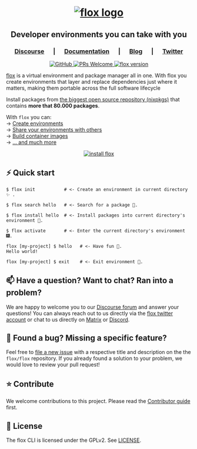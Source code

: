 <h1 align="center">
  <a href="https://flox.dev" target="_blank">
    <picture>
      <source media="(prefers-color-scheme: dark)"  srcset="img/flox_orange_small.png" />
      <source media="(prefers-color-scheme: light)" srcset="img/flox_blue_small.png" />
      <img src="img/flox_blue_small.png" alt="flox logo" />
    </picture>
  </a>
</h1>

<h2 align="center">
  Developer environments you can take with you
</h2>

<!-- TODO: here comes the graphic
 show immediate value proposition
 a short demo of basics would be good for now
 a bold statement: Free yourself from container walls.
-->

<h3 align="center">
   &emsp;
   <a href="https://discourse.flox.dev"><b>Discourse</b></a>
   &emsp; | &emsp; 
   <a href="https://flox.dev/docs"><b>Documentation</b></a>
   &emsp; | &emsp; 
   <a href="https://flox.dev/blog"><b>Blog</b></a>
   &emsp; | &emsp;  
   <a href="https://twitter.com/floxdevelopment"><b>Twitter</b></a>
   &emsp;
</h3>

<p align="center">
  <a href="https://github.com/flox/flox/blob/main/LICENSE"> 
    <img alt="GitHub" src="https://img.shields.io/github/license/flox/flox?style=flat-square">
  </a>
  <a href="https://github.com/flox/flox/blob/main/CONTRIBUTING.md">
    <img alt="PRs Welcome" src="https://img.shields.io/badge/PRs-welcome-brightgreen.svg?style=flat-square"/>
  </a>
  <a href="https://github.com/flox/flox/releases">
    <img alt="flox version" src="https://img.shields.io/badge/version-beta-brightgreen?style=flat-square"/>
    <!-- <img alt="GitHub tag (latest by date)" src="https://img.shields.io/github/v/tag/flox/flox?label=Version&style=flat-square"> -->
  </a>
</p>

[flox][website] is a virtual environment and package manager all in one. With flox you 
create environments that layer and replace dependencies just where
it matters, making them portable across the full software lifecycle

Install packages from [the biggest open source repository
(nixpkgs)][post-nixpkgs] that contains **more that 80.000 packages**.

With `flox` you can:<br/>
&rarr; [Create environments](https://flox.dev/docs/tutorials/creating-environments)<br/>
&rarr; [Share your environments with others](https://flox.dev/docs/tutorials/sharing-environments)<br/>
&rarr; [Build container images](https://flox.dev/docs/tutorials/sharing-environments/#sharing-with-containers)<br/>
&rarr; [... and much more][docs]<br/>

<div align="center">
  <a href="https://flox.dev/docs/#install-flox">
    <img alt="install flox" src="https://img.shields.io/badge/Install-flox-brightgreen?style=for-the-badge"/>
  </a>
</div>

<!-- TODO: Compare with others
- [flox vs Docker]
- [flox vs Homebrew]
- [flox vs Bazel]
- .. more (point to the website)
-->

## ⚡️ Quick start

``` text
$ flox init           # <- Create an environment in current directory ✨ .

$ flox search hello   # <- Search for a package 🚀.

$ flox install hello  # <- Install packages into current directory's environment 🔨.

$ flox activate       # <- Enter the current directory's environment 🎆.

flox [my-project] $ hello   # <- Have fun 🎉.
Hello world!

flox [my-project] $ exit    # <- Exit environment 💃.
```

## 📫 Have a question? Want to chat? Ran into a problem?

We are happy to welcome you to our [Discourse forum][discourse] and answer your
questions! You can always reach out to us directly via the [flox twitter
account][twitter] or chat to us directly on [Matrix][matrix] or
[Discord][discord].

## 🤝 Found a bug? Missing a specific feature?

Feel free to [file a new issue][new-issue] with a respective title and
description on the the `flox/flox` repository. If you already found a solution
to your problem, we would love to review your pull request!

## ⭐️ Contribute

We welcome contributions to this project. Please read the [Contributor
guide](./CONTRIBUTING.md) first.

## 🪪 License

The flox CLI is licensed under the GPLv2. See [LICENSE](./LICENSE).


[website]: https://flox.dev
[discourse]: https://discourse.flox.dev
[nix]: https://nixos.org
[basics]:https://flox.dev/docs
[share-envs]: https://flox.dev/docs/share-environments
[images]: docs/tutorials/sharing-environments/#sharing-with-containers
[docs]: https://flox.dev/docs
[twitter]: https://twitter.com/floxdevelopment
[matrix]: https://matrix.to/#/#flox:matrix.org
[discord]: https://discord.gg/5H7hN57eQR
[new-issue]: https://github.com/flox/flox/issues/new/choose
[post-nixpkgs]: https://flox.dev/blog/nixpkgs
